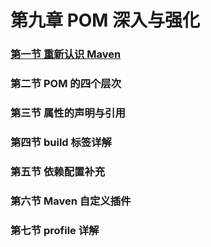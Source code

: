 # 第九章 POM 深入与强化

### [第一节 重新认识 Maven](第九章POM%20深入与强化/第一节%20重新认识%20Maven.md)

### 第二节 POM 的四个层次

### 第三节 属性的声明与引用

### 第四节 build 标签详解

### 第五节 依赖配置补充

### 第六节 Maven 自定义插件

### 第七节 profile 详解





























